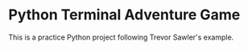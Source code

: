 # Python Terminal Adventure Game

This is a practice Python project following Trevor Sawler's example.
